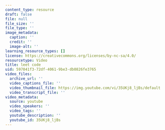 ```yaml
---
content_type: resource
draft: false
file: null
file_size: ''
file_type: ''
image_metadata:
  caption: ''
  credit: ''
  image-alt: ''
learning_resource_types: []
license: https://creativecommons.org/licenses/by-nc-sa/4.0/
resourcetype: Video
title: leet code
uid: 597041f3-72df-4061-9be3-db0826fe3765
video_files:
  archive_url: ''
  video_captions_file: ''
  video_thumbnail_file: https://img.youtube.com/vi/35UKj8_ljBs/default.jpg
  video_transcript_file: ''
video_metadata:
  source: youtube
  video_speakers: ''
  video_tags: ''
  youtube_description: ''
  youtube_id: 35UKj8_ljBs
---
```

